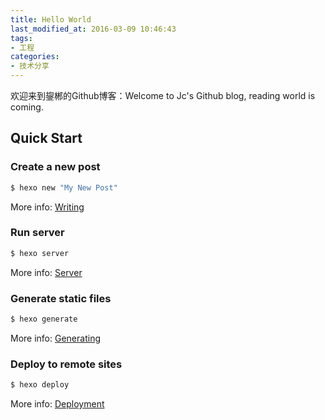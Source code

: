 ```yaml
---
title: Hello World
last_modified_at: 2016-03-09 10:46:43
tags:
- 工程
categories:
- 技术分享
---
```

欢迎来到鋆郴的Github博客：Welcome to Jc's Github blog, reading world is coming.<!--more-->

## Quick Start

### Create a new post

``` bash
$ hexo new "My New Post"
```

More info: [Writing](https://hexo.io/docs/writing.html)

### Run server

``` bash
$ hexo server
```

More info: [Server](https://hexo.io/docs/server.html)

### Generate static files

``` bash
$ hexo generate
```

More info: [Generating](https://hexo.io/docs/generating.html)

### Deploy to remote sites

``` bash
$ hexo deploy
```

More info: [Deployment](https://hexo.io/docs/deployment.html)
